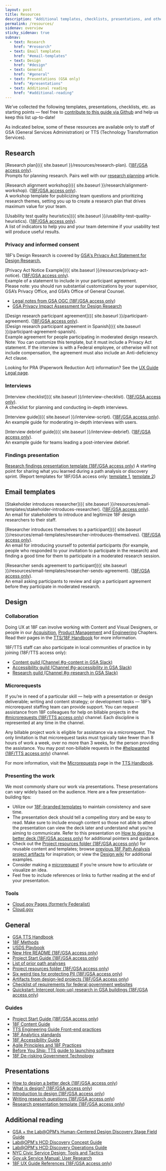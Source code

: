 ```yaml
---
layout: post
title: Resources
description: "Additional templates, checklists, presentations, and other resources that 18F user experience (UX) designers use."
permalink: /resources/
sidenav: overview
sticky_sidenav: true
subnav:
  - text: Research
    href: "#research"
  - text: Email templates
    href: "#email-templates"
  - text: Design
    href: "#design"
  - text: General
    href: "#general"
  - text: Presentations (GSA only)
    href: "#presentations"
  - text: Additional reading
    href: "#additional-reading"
---
```


We’ve collected the following templates, presentations, checklists, etc. as starting points — feel free to [contribute to this guide via Github](https://github.com/18F/ux-guide/blob/master/CONTRIBUTING.md) and help us keep this list up-to-date!

As indicated below, some of these resources are available only to staff of GSA (General Services Administration) or TTS (Technology Transformation Services).

## Research

[Research plan]({{ site.baseurl }}/resources/research-plan). ([18F/GSA access only](https://docs.google.com/document/d/1M3GP1JWW9mlZAAONklogurd8qXZLLgBqcKfU5HiS9h0/edit#)).  
Prompts for planning research. Pairs well with our [research planning]({{site.baseurl}}/research/plan) article.

[Research alignment workshop]({{ site.baseurl }}/research/alignment-workshop). ([18F/GSA access only](https://docs.google.com/document/d/1NI_riUcrxaMaHihxzHOsr5Gr1n-FxAIqGZ5wzKt3wh4/edit#)).  
A workshop template for publicizing team questions and prioritizing research themes, setting you up to create a research plan that drives maximum value for your team.

[Usability test quality heuristics]({{ site.baseurl }}/usability-test-quality-heuristics). ([18F/GSA access only](https://docs.google.com/document/d/1qfGp3H1pdOlNbMYuJNQGyBIkpOcQErduDAl0adv1X-w/edit)).  
A list of indicators to help you and your team determine if your usability test will produce useful results.

### Privacy and informed consent
18F’s Design Research is covered by [GSA's Privacy Act Statement for Design Research.](https://www.gsa.gov/reference/gsa-privacy-program/privacy-act-statement-for-design-research)

[Privacy Act Notice Example]({{ site.baseurl }}/resources/privacy-act-notice). ([18F/GSA access only](https://docs.google.com/document/d/1CcVLPNNra1WCGqHewK2ojQ_ysHcGxmJ1IlsCo9pAiSU/edit#)).  
Example of a statement to include in your participant agreement.  
Please note: you should run substantial customizations by your supervisor, GSA’s Privacy Office, and GSA’s Office of General Counsel.  
- [Legal notes from GSA OGC (18F/GSA access only](https://drive.google.com/a/gsa.gov/open?id=13FWBP5wMf_MgDToVBBrkOafFe5T8NsldzttGENhGgSU))
- [GSA Privacy Impact Assessment for Design Research](https://www.gsa.gov/reference/gsa-privacy-program/privacy-impact-assessments-pia)

[Design research participant agreement]({{ site.baseurl }}/participant-agreement). ([18F/GSA access only](https://drive.google.com/open?id=16qg58Hn92UlXLsi-2taizi7qe5mvQ3LMSkcvyHk8Bdo)).  
[Design research participant agreement in Spanish]({{ site.baseurl }}/participant-agreement-spanish).  
Example agreement for people participating in moderated design research.  
Note: You can customize this template, but it must include a Privacy Act statement. If the interview is with a Federal employee, or otherwise will not include compensation, the agreement must also include an Anti-deficiency Act clause.

Looking for PRA (Paperwork Reduction Act) information? See the [UX Guide Legal page]({{site.baseurl}}/research/legal).

### Interviews
[Interview checklist]({{ site.baseurl }}/interview-checklist). ([18F/GSA access only](https://docs.google.com/document/d/1zRA2EK9qZ5H_cM3Ki5xf6Gz72F6Ah6i0E87YpwHTC9A/edit)).  
A checklist for planning and conducting in-depth interviews.

[Interview guide]({{ site.baseurl }}/interview-script). ([18F/GSA access only](https://docs.google.com/document/d/1kju19eC5vjqAd6bZCprniLixr1_u1b4Qfs1zVwTn6UA/edit#)).  
An example guide for moderating in-depth interviews with users.

[Interview debrief guide]({{ site.baseurl }}/interview-debrief). ([18F/GSA access only](https://docs.google.com/document/d/1f5Ue2vbeg4-95EevvlURzvl6yMLwMOXtiNwe6OMnb9E/edit)).  
An example guide for teams leading a post-interview debrief.

### Findings presentation
[Research findings presentation template (18F/GSA access only](https://docs.google.com/presentation/d/1hB0tX65pHGRESHc2e_tGlO65Q4AGwSWFuqhSNImNuRk/edit#slide=id.g9af2006e6a_1_238))
A starting point for sharing what you learned during a path analysis or discovery sprint. (Report templates for 18F/GSA access only: [template 1](https://docs.google.com/document/d/1DBgwnnHuvR2fAojOwjP8gZ3_jA9pEAGRRKOnmH69d0s/edit), [template 2](https://docs.google.com/document/d/1mohw86sAoNrwZ6MnIMlX8420IkFWV2kPkB4a_XwbCm8/edit))

## Email templates

[Stakeholder introduces researcher]({{ site.baseurl }}/resources/email-templates/stakeholder-introduces-researcher). ([18F/GSA access only](https://docs.google.com/document/d/1AEq-h3wuOxl8CCR9Gg4RPO7NaHJnedC4UbXN0UFQ24Y/edit)).  
An email for stakeholders to introduce and legitimize 18F design researchers to their staff.

[Researcher introduces themselves to a participant]({{ site.baseurl }}/resources/email-templates/researcher-introduces-themselves). ([18F/GSA access only](https://docs.google.com/document/d/1aiK07pszR331v1d1J2tT6HUQ5JGsSjKjeFBzOwCwHLg/edit#)).  
An email for introducing yourself to potential participants (for example, people who responded to your invitation to participate in the research) and finding a good time for them to participate in a moderated research session.

[Researcher sends agreement to participant]({{ site.baseurl }}/resources/email-templates/researcher-sends-agreement). ([18F/GSA access only](https://docs.google.com/document/d/1t01t_eLYWJXuKdJkhiyBqkWf4Yr5XsFAbNv-BDAZqzE/edit#)).  
An email asking participants to review and sign a participant agreement before they participate in moderated research.

## Design

### Collaboration

Doing UX at 18F can involve working with Content and Visual Designers, or people in our [Acquisition](https://handbook.tts.gsa.gov/acqstack/), [Product Management](https://handbook.tts.gsa.gov/product/) and [Engineering](https://handbook.tts.gsa.gov/engineering/) Chapters. Read their pages in the [TTS/18F Handbook](https://handbook.tts.gsa.gov/) for more information.


18F/TTS staff can also participate in local communities of practice in by joining (18F/TTS access only):

- [Content guild (Channel #g-content in GSA Slack)](https://gsa-tts.slack.com/messages/g-content)
- [Accessibility guild (Channel #g-accessibility in GSA Slack)](https://gsa-tts.slack.com/messages/g-accessibility/)
- [Research guild (Channel #g-research in GSA Slack)](https://gsa-tts.slack.com/messages/g-research)

### Microrequests

If you’re in need of a particular skill — help with a presentation or design deliverable; writing and content strategy; or development tasks — 18F’s microrequest staffing team can provide support. You can request assistance from 18F colleagues for help on billable projects in the [#microrequests (18F/TTS access only](https://gsa-tts.slack.com/app_redirect?channel=microrequests)) channel. Each discipline is represented at any time in the channel.

Any billable project work is eligible for assistance via a microrequest. The only limitation is that microrequest tasks must typically take fewer than 8 hours of work a week, over no more than 3 weeks, for the person providing the assistance. You may post non-billable requests in the [#helpwanted (18F/TTS access only](https://gsa-tts.slack.com/app_redirect?channel=helpwanted)) channel.

For more information, visit the [Microrequests](https://handbook.tts.gsa.gov/microrequests/) page in the [TTS Handbook](https://handbook.tts.gsa.gov/).

### Presenting the work
We most commonly share our work via presentations. These presentations can vary widely based on the audience. Here are a few presentation-building tips:

* Utilize our [18F-branded templates](https://brand.18f.gov/templates/) to maintain consistency and save time.
* The presentation deck should tell a compelling story and be easy to read. Make sure to include enough content so those not able to attend the presentation can view the deck later and understand what you’re aiming to communicate. Refer to this presentation on [How to design a better deck (18F/GSA access only](https://docs.google.com/presentation/d/1WMbN1feG1bMhaFx5YbXoYUTE7xgZdMewMaQBZeL3YmA/edit#slide=id.g58dd554fac_0_397)) for additional pointers and guidance.
* Check out the [Project resources folder (18F/GSA access only](https://drive.google.com/drive/folders/1L9qqS6-b-emvlWJ4JPCG58LW62bbV361)) for reusable content and templates; browse [previous 18F Path Analysis project artifacts](https://github.com/18F/project-artifacts/blob/master/projects.md) for inspiration; or view the [Design wiki](https://github.com/18F/Design-Wiki/wiki) for additional examples.
* Consider making a [microrequest](https://handbook.tts.gsa.gov/microrequests/) if you’re unsure how to articulate or visualize an idea.
* Feel free to include references or links to further reading at the end of your presentation.


### Tools

- [Cloud.gov Pages (formerly Federalist)](https://cloud.gov/pages/)
- [Cloud.gov](https://cloud.gov/)

## General

- [GSA TTS Handbook](https://handbook.tts.gsa.gov/)
- [18F Methods](https://methods.18f.gov/)
- [USDS Playbook](https://playbook.cio.gov/)
- [New Hire README (18F/GSA access only](https://docs.google.com/document/d/19naJ8wgVo_hnv_nUy2WWyzH6DJwXXgenD0QpsZmOSe0/edit#))
- [Project Start Guide (18F/GSA access only](https://docs.google.com/document/d/1jFGksReKrt2PY_QVe7fj1aOCcyjHlGPf5hkKgv7nuMA/edit?pli=1#))
- [List of prior path analyses](https://github.com/18F/path-analysis/blob/master/projects.md)
- [Project resources folder (18F/GSA access only](https://drive.google.com/drive/folders/1L9qqS6-b-emvlWJ4JPCG58LW62bbV361))
- [Six weird tips for protecting PII (18F/GSA access only](https://drive.google.com/a/gsa.gov/open?id=1MM6tNlFc-Iwgw_cCUw_0KS8oQMS-FEN7sYftPQLmLAg))
- [Artifacts from design-led projects (18F/GSA access only](https://drive.google.com/drive/folders/1NZG-bxIeFiOw0sAn32a4APJc_TipCrQp))
- [Checklist of requirements for federal government websites](https://digital.gov/resources/checklist-of-requirements-for-federal-digital-services/)
- [Quickstart: Intercept (pop-up) research in GSA buildings (18F/GSA access only](https://docs.google.com/document/d/1ph3fP2rGr0FeXSeueRD4YmIJYF3f-3yIoI-uDz6iwsI/edit#heading=h.ssdnqe2zdwhz))

### Guides

- [Project Start Guide (18F/GSA access only](https://docs.google.com/document/d/1jFGksReKrt2PY_QVe7fj1aOCcyjHlGPf5hkKgv7nuMA/edit?pli=1#))
- [18F Content Guide](https://content-guide.18f.gov/)
- [TTS Engineering Guide Front-end practices](https://frontend.18f.gov/)
- [18F Analytics standards](https://github.com/18F/analytics-standards/)
- [18F Accessibility Guide](https://accessibility.18f.gov/)
- [Agile Principles and 18F Practices](https://agile.18f.gov/)
- [Before You Ship: TTS guide to launching software](https://before-you-ship.18f.gov/)
- [18F De-risking Government Technology](https://derisking-guide.18f.gov/)

## Presentations

- [How to design a better deck (18F/GSA access only](https://docs.google.com/presentation/d/1WMbN1feG1bMhaFx5YbXoYUTE7xgZdMewMaQBZeL3YmA/edit#slide=id.g58dd554fac_0_397))
- [What is design? (18F/GSA access only](https://drive.google.com/open?id=1dFVWZQzSGMUEj8oDQ_i3Ja0B4z1TFzuPGnYoO4sBAK4))
- [Introduction to design (18F/GSA access only](https://docs.google.com/presentation/d/10umIwSBuOoEBiNkAQr0ptC91yusdLmfeuAUrqrHDxYk/edit#slide=id.g4b64d72243_0_0))
- [Writing research questions (18F/GSA access only](https://drive.google.com/open?id=16z-oauPeHeBeVxYS3TFRXGFld4uVUEsUjAFZ87fM_IE))
- [Research presentation template (18F/GSA access only](https://docs.google.com/presentation/d/1hB0tX65pHGRESHc2e_tGlO65Q4AGwSWFuqhSNImNuRk/edit#slide=id.g9af2006e6a_1_238))

## Additional reading

- [GSA + the Lab@OPM’s Human-Centered Design Discovery Stage Field Guide ](https://www.gsa.gov/cdnstatic/HCD-Discovery-Guide-Interagency-v12-1.pdf)
- [Lab@OPM's HCD Discovery Concept Guide](https://the-lab-at-opm.github.io/HCD-Discovery-Concept-Guide/)
- [Lab@OPM's HCD Discovery Operations Guide](https://the-lab-at-opm.github.io/HCD-Discovery-Operations-Guide/)
- [NYC Civic Service Design: Tools and Tactics](https://www1.nyc.gov/assets/servicedesign/)
- [Gov.uk Service Manual: User Research](https://www.gov.uk/service-manual/user-research)
- [18F UX Guide References (18F/GSA access only](https://docs.google.com/document/d/1IYt7kcHMtVAKQdWPUZQB-u9qOvoUx6u3IR9UzF6EwO8/edit#heading=h.xr0ztr7noxa6))
